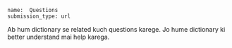 ```ngMeta
name:  Questions
submission_type: url
```

Ab hum dictionary se related kuch questions karege. Jo hume dictionary ki better understand mai help karega.